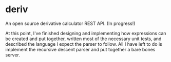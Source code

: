 # deriv

An open source derivative calculator REST API. (In progress!)

At this point, I've finished designing and implementing how expressions can be created and put together,
written most of the necessary unit tests, and described the language I expect the parser to follow. All
I have left to do is implement the recursive descent parser and put together a bare bones server.
